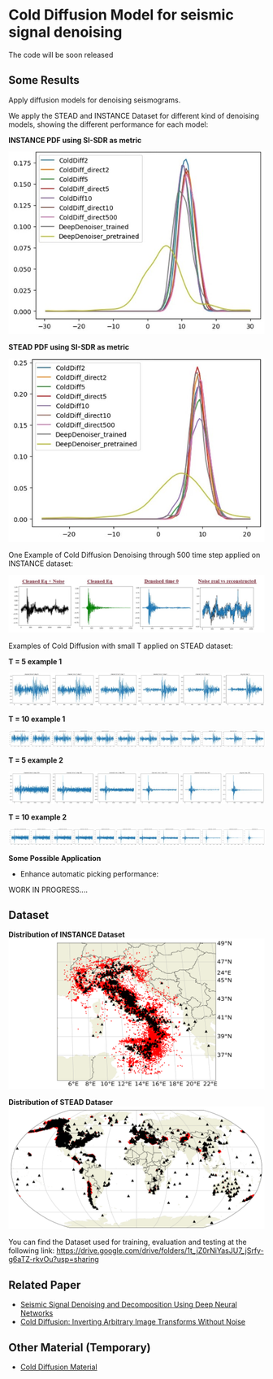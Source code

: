 # Cold Diffusion Model for seismic signal denoising

The code will be soon released

## Some Results
Apply diffusion models for denoising seismograms. 

We apply the STEAD and INSTANCE Dataset for different kind of denoising models, showing the different performance for each model:

**INSTANCE PDF using SI-SDR as metric**

![image](https://github.com/Daniele-Trappolini/Diffusion-Model-for-Earthquake/blob/main/Images/Instance_PDF.jpg)


**STEAD PDF using SI-SDR as metric**


![image](https://github.com/Daniele-Trappolini/Diffusion-Model-for-Earthquake/blob/main/Images/Stead_PDF.jpg)


One Example of Cold Diffusion Denoising through 500 time step applied on INSTANCE dataset:

![image](https://github.com/Daniele-Trappolini/Diffusion-Model-for-Earthquake/blob/main/Images/Denoised.jpg)

Examples of Cold Diffusion with small T applied on STEAD dataset:

**T = 5 example 1**

![image](https://github.com/Daniele-Trappolini/Diffusion-Model-for-Earthquake/blob/main/Images/T%3D5.jpg)

**T = 10 example 1**

![image](https://github.com/Daniele-Trappolini/Diffusion-Model-for-Earthquake/blob/main/Images/T%3D2.jpg)

**T = 5 example 2**

![image](https://github.com/Daniele-Trappolini/Diffusion-Model-for-Earthquake/blob/main/Images/T%3D5_2.jpg)

**T = 10 example 2**

![image](https://github.com/Daniele-Trappolini/Diffusion-Model-for-Earthquake/blob/main/Images/T%3D10_2.jpg)


**Some Possible Application**

- Enhance automatic picking performance:

 WORK IN PROGRESS....

## Dataset

**Distribution of INSTANCE Dataset**
![image](https://github.com/Daniele-Trappolini/Diffusion-Model-for-Earthquake/blob/main/Images/INSTANCE_dataset.png)

**Distribution of STEAD Dataser**
![image](https://github.com/Daniele-Trappolini/Diffusion-Model-for-Earthquake/blob/main/Images/Stead_dataset.png)

You can find the Dataset used for training, evaluation and testing at the following link: https://drive.google.com/drive/folders/1t_jZ0rNiYasJU7_jSrfy-g6aTZ-rkvOu?usp=sharing

## Related Paper
* [Seismic Signal Denoising and Decomposition Using Deep Neural Networks](https://arxiv.org/abs/1811.02695)
* [Cold Diffusion: Inverting Arbitrary Image Transforms Without Noise](https://arxiv.org/abs/2208.09392)

## Other Material (Temporary)
* [Cold Diffusion Material](https://nimble-capri-8e2.notion.site/Cold-Diffusion-b3a6bdce9c2d4c0097aeb814bb86b2ea?pvs=4)
